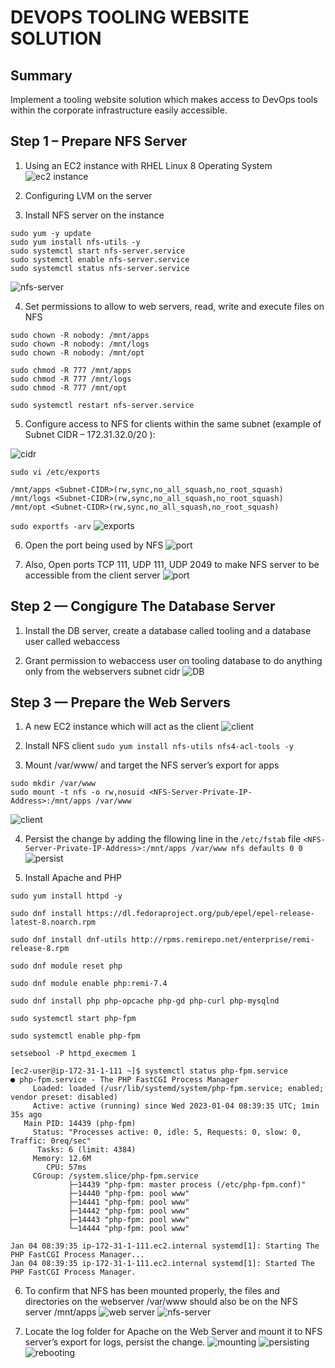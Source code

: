 # DEVOPS TOOLING WEBSITE SOLUTION

## Summary
Implement a tooling website solution which makes access to DevOps tools within the corporate infrastructure easily accessible.

## Step 1 – Prepare NFS Server

1. Using an EC2 instance with RHEL Linux 8 Operating System
![ec2 instance](img/1.png)

2. Configuring LVM on the server

3. Install NFS server on the instance 
```
sudo yum -y update
sudo yum install nfs-utils -y
sudo systemctl start nfs-server.service
sudo systemctl enable nfs-server.service
sudo systemctl status nfs-server.service
```
![nfs-server](img/3.png)

4. Set permissions to allow to web servers, read, write and execute files on NFS
```
sudo chown -R nobody: /mnt/apps
sudo chown -R nobody: /mnt/logs
sudo chown -R nobody: /mnt/opt

sudo chmod -R 777 /mnt/apps
sudo chmod -R 777 /mnt/logs
sudo chmod -R 777 /mnt/opt

sudo systemctl restart nfs-server.service
```
5. Configure access to NFS for clients within the same subnet (example of Subnet CIDR – 172.31.32.0/20 ):

![cidr](img/5.png)
```
sudo vi /etc/exports

/mnt/apps <Subnet-CIDR>(rw,sync,no_all_squash,no_root_squash)
/mnt/logs <Subnet-CIDR>(rw,sync,no_all_squash,no_root_squash)
/mnt/opt <Subnet-CIDR>(rw,sync,no_all_squash,no_root_squash)
```
`sudo exportfs -arv`
![exports](img/4.png)


6. Open the port being used by NFS
![port](img/6.png)

7. Also, Open ports  TCP 111, UDP 111, UDP 2049 to make NFS server to be accessible from the client server
![port](img/7.png)

## Step 2 — Congigure The Database Server
1. Install the DB server, create a database called tooling and a database user called webaccess

2. Grant permission to webaccess user on tooling database to do anything only from the webservers subnet cidr
![DB](img/8.png)

## Step 3 — Prepare the Web Servers
1. A new EC2 instance which will act as the client 
![client](img/9.png)

2. Install NFS client
`sudo yum install nfs-utils nfs4-acl-tools -y`

3. Mount /var/www/ and target the NFS server’s export for apps
```
sudo mkdir /var/www
sudo mount -t nfs -o rw,nosuid <NFS-Server-Private-IP-Address>:/mnt/apps /var/www
```
![client](img/10.png)

4. Persist the change by adding the fllowing line in the `/etc/fstab` file
`<NFS-Server-Private-IP-Address>:/mnt/apps /var/www nfs defaults 0 0`
![persist](img/11.png)

5. Install Apache and PHP
```
sudo yum install httpd -y

sudo dnf install https://dl.fedoraproject.org/pub/epel/epel-release-latest-8.noarch.rpm

sudo dnf install dnf-utils http://rpms.remirepo.net/enterprise/remi-release-8.rpm

sudo dnf module reset php

sudo dnf module enable php:remi-7.4

sudo dnf install php php-opcache php-gd php-curl php-mysqlnd

sudo systemctl start php-fpm

sudo systemctl enable php-fpm

setsebool -P httpd_execmem 1
```

```
[ec2-user@ip-172-31-1-111 ~]$ systemctl status php-fpm.service
● php-fpm.service - The PHP FastCGI Process Manager
     Loaded: loaded (/usr/lib/systemd/system/php-fpm.service; enabled; vendor preset: disabled)
     Active: active (running) since Wed 2023-01-04 08:39:35 UTC; 1min 35s ago
   Main PID: 14439 (php-fpm)
     Status: "Processes active: 0, idle: 5, Requests: 0, slow: 0, Traffic: 0req/sec"
      Tasks: 6 (limit: 4384)
     Memory: 12.6M
        CPU: 57ms
     CGroup: /system.slice/php-fpm.service
             ├─14439 "php-fpm: master process (/etc/php-fpm.conf)"
             ├─14440 "php-fpm: pool www"
             ├─14441 "php-fpm: pool www"
             ├─14442 "php-fpm: pool www"
             ├─14443 "php-fpm: pool www"
             └─14444 "php-fpm: pool www"

Jan 04 08:39:35 ip-172-31-1-111.ec2.internal systemd[1]: Starting The PHP FastCGI Process Manager...
Jan 04 08:39:35 ip-172-31-1-111.ec2.internal systemd[1]: Started The PHP FastCGI Process Manager.
```
6. To confirm that NFS has been mounted properly, the files and directories on the webserver  /var/www should also be on the NFS server /mnt/apps
![web server](img/12.png)
![nfs-server](img/13.png)

7. Locate the log folder for Apache on the Web Server and mount it to NFS server’s export for logs, persist the change.
![mounting](img/14.png)
![persisting](img/15.png)
![rebooting](img/16.png)




